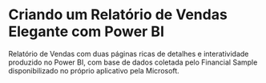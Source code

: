 # Criando um Relatório de Vendas Elegante com Power BI

Relatório de Vendas com duas páginas ricas de detalhes e interatividade produzido no Power BI, 
com base de dados coletada pelo Financial Sample disponibilizado no próprio aplicativo pela Microsoft.
